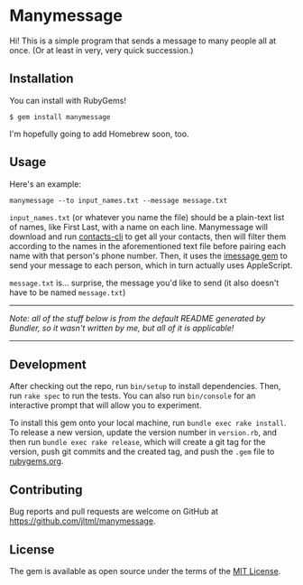 # Manymessage

Hi! This is a simple program that sends a message to many people all at once. (Or at least in very, very quick succession.)

## Installation

You can install with RubyGems!

```shell
$ gem install manymessage
```

I'm hopefully going to add Homebrew soon, too.

## Usage

Here's an example:
```shell
manymessage --to input_names.txt --message message.txt
```

`input_names.txt` (or whatever you name the file) should be a plain-text list of names, like First Last, with a name on each line. Manymessage will download and run [contacts-cli](https://github.com/pepebecker/contacts-cli) to get all your contacts, then will filter them according to the names in the aforementioned text file before pairing each name with that person's phone number. Then, it uses the [imessage gem](https://github.com/linjunpop/imessage) to send your message to each person, which in turn actually uses AppleScript.

`message.txt` is… surprise, the message you'd like to send (it also doesn't have to be named `message.txt`)

---

*Note: all of the stuff below is from the default README generated by Bundler, so it wasn't written by me, but all of it is applicable!*

---

## Development

After checking out the repo, run `bin/setup` to install dependencies. Then, run `rake spec` to run the tests. You can also run `bin/console` for an interactive prompt that will allow you to experiment.

To install this gem onto your local machine, run `bundle exec rake install`. To release a new version, update the version number in `version.rb`, and then run `bundle exec rake release`, which will create a git tag for the version, push git commits and the created tag, and push the `.gem` file to [rubygems.org](https://rubygems.org).

## Contributing

Bug reports and pull requests are welcome on GitHub at https://github.com/jltml/manymessage.

## License

The gem is available as open source under the terms of the [MIT License](https://opensource.org/licenses/MIT).
